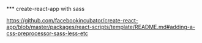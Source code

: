 *** create-react-app with sass

https://github.com/facebookincubator/create-react-app/blob/master/packages/react-scripts/template/README.md#adding-a-css-preprocessor-sass-less-etc
